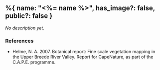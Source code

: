 %{
    name: "<%= name %>",
    has_image?: false,
    public?: false
}
---

*No description yet.*

### References

* Helme, N. A. 2007. Botanical report: Fine scale vegetation mapping in the Upper Breede River Valley. Report for CapeNature, as part of the C.A.P.E. programme.